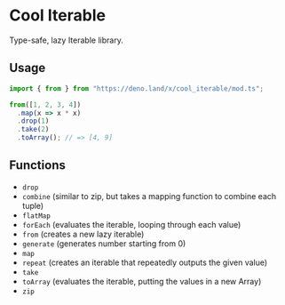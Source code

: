 # Cool Iterable

Type-safe, lazy Iterable library.

## Usage

```ts
import { from } from "https://deno.land/x/cool_iterable/mod.ts";

from([1, 2, 3, 4])
  .map(x => x * x)
  .drop(1)
  .take(2)
  .toArray(); // => [4, 9]
```

## Functions

- `drop`
- `combine` (similar to zip, but takes a mapping function to combine each tuple)
- `flatMap`
- `forEach` (evaluates the iterable, looping through each value)
- `from` (creates a new lazy iterable)
- `generate` (generates number starting from 0)
- `map`
- `repeat` (creates an iterable that repeatedly outputs the given value)
- `take`
- `toArray` (evaluates the iterable, putting the values in a new Array)
- `zip`
